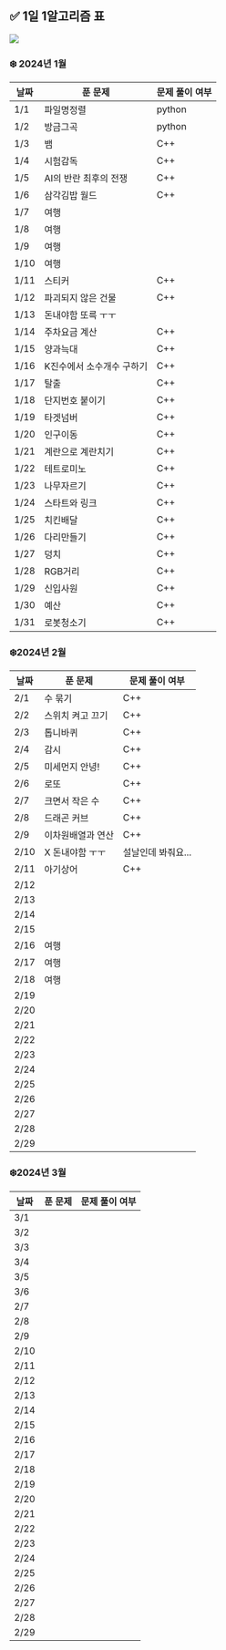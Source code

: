 ## ✅ 1일 1알고리즘 표

![](https://api.mosu.blog/OneDay-OneAlgorithm/JjungminCpp?since=2023-12-27)

### ❄️ 2024년 1월

| 날짜 | 푼 문제                   | 문제 풀이 여부 |
| ---- | ------------------------- | -------------- |
| 1/1  | 파일명정렬                | python         |
| 1/2  | 방금그곡                  | python         |
| 1/3  | 뱀                        | C++            |
| 1/4  | 시험감독                  | C++            |
| 1/5  | AI의 반란 최후의 전쟁     | C++            |
| 1/6  | 삼각김밥 월드             | C++            |
| 1/7  | 여행                      |                |
| 1/8  | 여행                      |                |
| 1/9  | 여행                      |                |
| 1/10 | 여행                      |                |
| 1/11 | 스티커                    | C++            |
| 1/12 | 파괴되지 않은 건물        | C++            |
| 1/13 | 돈내야함 또륵 ㅜㅜ        |                |
| 1/14 | 주차요금 계산             | C++            |
| 1/15 | 양과늑대                  | C++            |
| 1/16 | K진수에서 소수개수 구하기 | C++            |
| 1/17 | 탈출                      | C++            |
| 1/18 | 단지번호 붙이기           | C++            |
| 1/19 | 타겟넘버                  | C++            |
| 1/20 | 인구이동                  | C++            |
| 1/21 | 계란으로 계란치기         | C++            |
| 1/22 | 테트로미노                | C++            |
| 1/23 | 나무자르기                | C++            |
| 1/24 | 스타트와 링크             | C++            |
| 1/25 | 치킨배달                  | C++            |
| 1/26 | 다리만들기                | C++            |
| 1/27 | 덩치                      | C++            |
| 1/28 | RGB거리                   | C++            |
| 1/29 | 신입사원                  | C++            |
| 1/30 | 예산                      | C++            |
| 1/31 | 로봇청소기                | C++            |

### ❄️2024년 2월

| 날짜 | 푼 문제           | 문제 풀이 여부     |
| ---- | ----------------- | ------------------ |
| 2/1  | 수 묶기           | C++                |
| 2/2  | 스위치 켜고 끄기  | C++                |
| 2/3  | 톱니바퀴          | C++                |
| 2/4  | 감시              | C++                |
| 2/5  | 미세먼지 안녕!    | C++                |
| 2/6  | 로또              | C++                |
| 2/7  | 크면서 작은 수    | C++                |
| 2/8  | 드래곤 커브       | C++                |
| 2/9  | 이차원배열과 연산 | C++                |
| 2/10 | X 돈내야함 ㅜㅜ   | 설날인데 봐줘요... |
| 2/11 | 아기상어          | C++                |
| 2/12 |                   |                    |
| 2/13 |                   |                    |
| 2/14 |                   |                    |
| 2/15 |                   |                    |
| 2/16 | 여행              |                    |
| 2/17 | 여행              |                    |
| 2/18 | 여행              |                    |
| 2/19 |                   |                    |
| 2/20 |                   |                    |
| 2/21 |                   |                    |
| 2/22 |                   |                    |
| 2/23 |                   |                    |
| 2/24 |                   |                    |
| 2/25 |                   |                    |
| 2/26 |                   |                    |
| 2/27 |                   |                    |
| 2/28 |                   |                    |
| 2/29 |                   |                    |

### ❄️2024년 3월

| 날짜 | 푼 문제 | 문제 풀이 여부 |
| ---- | ------- | -------------- |
| 3/1  |         |                |
| 3/2  |         |                |
| 3/3  |         |                |
| 3/4  |         |                |
| 3/5  |         |                |
| 3/6  |         |                |
| 2/7  |         |                |
| 2/8  |         |                |
| 2/9  |         |                |
| 2/10 |         |                |
| 2/11 |         |                |
| 2/12 |         |                |
| 2/13 |         |                |
| 2/14 |         |                |
| 2/15 |         |                |
| 2/16 |         |                |
| 2/17 |         |                |
| 2/18 |         |                |
| 2/19 |         |                |
| 2/20 |         |                |
| 2/21 |         |                |
| 2/22 |         |                |
| 2/23 |         |                |
| 2/24 |         |                |
| 2/25 |         |                |
| 2/26 |         |                |
| 2/27 |         |                |
| 2/28 |         |                |
| 2/29 |         |                |
